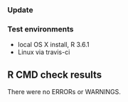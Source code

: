 ### Update

### Test environments
* local OS X install, R 3.6.1
* Linux via travis-ci

## R CMD check results
There were no ERRORs or WARNINGS.
